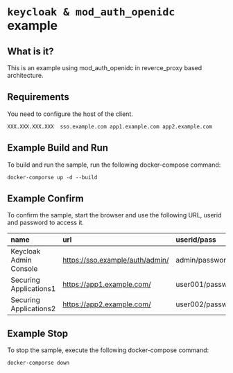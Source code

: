 `keycloak & mod_auth_openidc` example
======================

What is it?
-----------

This is an example using mod_auth_openidc in reverce_proxy based architecture. 


Requirements
-----------

You need to configure the host of the client.

   ````
   XXX.XXX.XXX.XXX	sso.example.com app1.example.com app2.example.com
   ````

Example Build and Run
-----------

To build and run the sample, run the following docker-compose command:

   ````
   docker-comporse up -d --build
   ````

Example Confirm
-----------

To confirm the sample, start the browser and use the following URL, userid and password to access it.

|name|url|userid/pass|
|:--|:--|:--|
|Keycloak Admin Console|https://sso.example/auth/admin/|admin/password|
|Securing Applications1|https://app1.example.com/|user001/password|
|Securing Applications2|https://app2.example.com/|user002/password|


Example Stop
-----------

To stop the sample, execute the following docker-compose command:

   ````
   docker-comporse down
   ````
